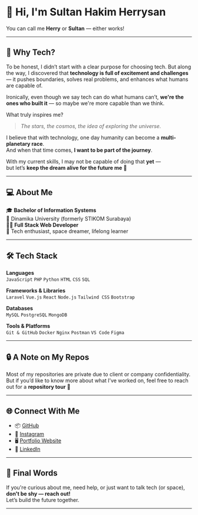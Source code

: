 # 👋 Hi, I'm Sultan Hakim Herrysan

You can call me **Herry** or **Sultan** — either works!

---

## 🌌 Why Tech?

To be honest, I didn’t start with a clear purpose for choosing tech. But along the way, I discovered that **technology is full of excitement and challenges** — it pushes boundaries, solves real problems, and enhances what humans are capable of.

Ironically, even though we say tech can do what humans can’t, **we're the ones who built it** — so maybe we're more capable than we think.

What truly inspires me?  
> *The stars, the cosmos, the idea of exploring the universe.*

I believe that with technology, one day humanity can become a **multi-planetary race**.  
And when that time comes, **I want to be part of the journey**.

With my current skills, I may not be capable of doing that **yet** —  
but let’s **keep the dream alive for the future me** 🚀

---

## 💻 About Me

🎓 **Bachelor of Information Systems**  
🏫 Dinamika University (formerly STIKOM Surabaya)  
👨‍💻 **Full Stack Web Developer**  
🔭 Tech enthusiast, space dreamer, lifelong learner

---

## 🛠 Tech Stack

**Languages**  
`JavaScript` `PHP` `Python` `HTML` `CSS` `SQL`

**Frameworks & Libraries**  
`Laravel` `Vue.js` `React` `Node.js` `Tailwind CSS` `Bootstrap`

**Databases**  
`MySQL` `PostgreSQL` `MongoDB`

**Tools & Platforms**  
`Git & GitHub` `Docker` `Nginx` `Postman` `VS Code` `Figma`

---

## 🔒 A Note on My Repos

Most of my repositories are private due to client or company confidentiality.  
But if you’d like to know more about what I’ve worked on, feel free to reach out for a **repository tour** 🚀

---

## 🌐 Connect With Me

- 📦 [GitHub](https://github.com/SweetSya)  
- 📸 [Instagram](https://www.instagram.com/sultanherrysan)  
- 🖥️ [Portfolio Website](https://sweetsya.github.io)  
- 💼 [LinkedIn](https://www.linkedin.com/in/sultan-herrysan-706b47176/)

---

## 💬 Final Words

If you're curious about me, need help, or just want to talk tech (or space),  
**don't be shy — reach out!**  
Let’s build the future together.

---
